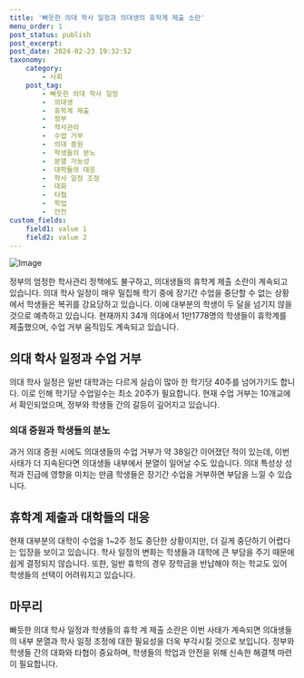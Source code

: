 ```yaml
---
title: '빠듯한 의대 학사 일정과 의대생의 휴학계 제출 소란'
menu_order: 1
post_status: publish
post_excerpt: 
post_date: 2024-02-23 19:32:52
taxonomy:
    category:
        - 사회
    post_tag:
        - 빠듯한 의대 학사 일정
        -  의대생
        -  휴학계 제출
        -  정부
        -  학사관리
        -  수업 거부
        -  의대 증원
        -  학생들의 분노
        -  분열 가능성
        -  대학들의 대응
        -  학사 일정 조정
        -  대화
        -  타협
        -  학업
        -  안전
custom_fields:
    field1: value 1
    field2: value 2
---
```


![Image](https://imgnews.pstatic.net/image/003/2024/02/23/NISI20240222_0020240525_web_20240222132543_20240223093906304.jpg?type=w647)

정부의 엄정한 학사관리 정책에도 불구하고, 의대생들의 휴학계 제출 소란이 계속되고 있습니다. 의대 학사 일정이 매우 밀집해 학기 중에 장기간 수업을 중단할 수 없는 상황에서 학생들은 복귀를 강요당하고 있습니다. 이에 대부분의 학생이 두 달을 넘기지 않을 것으로 예측하고 있습니다. 현재까지 34개 의대에서 1만1778명의 학생들이 휴학계를 제출했으며, 수업 거부 움직임도 계속되고 있습니다.
## 의대 학사 일정과 수업 거부
의대 학사 일정은 일반 대학과는 다르게 실습이 많아 한 학기당 40주를 넘어가기도 합니다. 이로 인해 학기당 수업일수는 최소 20주가 필요합니다. 현재 수업 거부는 10개교에서 확인되었으며, 정부와 학생들 간의 갈등이 깊어지고 있습니다.
### 의대 증원과 학생들의 분노
과거 의대 증원 시에도 의대생들의 수업 거부가 약 38일간 이어졌던 적이 있는데, 이번 사태가 더 지속된다면 의대생들 내부에서 분열이 일어날 수도 있습니다. 의대 특성상 성적과 진급에 영향을 미치는 만큼 학생들은 장기간 수업을 거부하면 부담을 느낄 수 있습니다.
   
## 휴학계 제출과 대학들의 대응
현재 대부분의 대학이 수업을 1~2주 정도 중단한 상황이지만, 더 길게 중단하기 어렵다는 입장을 보이고 있습니다. 학사 일정의 변화는 학생들과 대학에 큰 부담을 주기 때문에 쉽게 결정되지 않습니다. 또한, 일반 휴학의 경우 장학금을 반납해야 하는 학교도 있어 학생들의 선택이 어려워지고 있습니다.
## 마무리
빠듯한 의대 학사 일정과 학생들의 휴학 계 제출 소란은 이번 사태가 계속되면 의대생들의 내부 분열과 학사 일정 조정에 대한 필요성을 더욱 부각시킬 것으로 보입니다. 정부와 학생들 간의 대화와 타협이 중요하며, 학생들의 학업과 안전을 위해 신속한 해결책 마련이 필요합니다.
